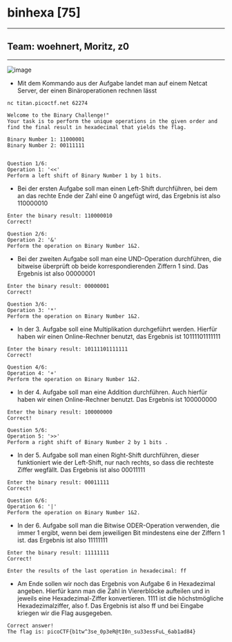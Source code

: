 # binhexa [75]
---
## Team: woehnert, Moritz, z0
---
![image](https://github.com/HAW-THL/Write-ups/assets/80387757/10245860-207e-49d6-8ec2-f2c0ab6968ed)

- Mit dem Kommando aus der Aufgabe landet man auf einem Netcat Server, der einen Binäroperationen rechnen lässt

```shell
nc titan.picoctf.net 62274  

Welcome to the Binary Challenge!"
Your task is to perform the unique operations in the given order and find the final result in hexadecimal that yields the flag.

Binary Number 1: 11000001
Binary Number 2: 00111111


Question 1/6:
Operation 1: '<<'
Perform a left shift of Binary Number 1 by 1 bits.
```

- Bei der ersten Aufgabe soll man einen Left-Shift durchführen, bei dem an das rechte Ende der Zahl eine 0 angefügt wird, das Ergebnis ist also 110000010

```shell
Enter the binary result: 110000010
Correct!

Question 2/6:
Operation 2: '&'
Perform the operation on Binary Number 1&2.
```
- Bei der zweiten Aufgabe soll man eine UND-Operation durchführen, die bitweise überprüft ob beide korrespondierenden Ziffern 1 sind. Das Ergebnis ist also 00000001

```shell
Enter the binary result: 00000001
Correct!

Question 3/6:
Operation 3: '*'
Perform the operation on Binary Number 1&2.
```
- In der 3. Aufgabe soll eine Multiplikation durchgeführt werden. Hierfür haben wir einen Online-Rechner benutzt, das Ergebnis ist 10111101111111

```shell
Enter the binary result: 10111101111111
Correct!

Question 4/6:
Operation 4: '+'
Perform the operation on Binary Number 1&2.
```
- In der 4. Aufgabe soll man eine Addition durchführen. Auch hierfür haben wir einen Online-Rechner benutzt. Das Ergebnis ist 100000000

```shell
Enter the binary result: 100000000
Correct!

Question 5/6:
Operation 5: '>>'
Perform a right shift of Binary Number 2 by 1 bits .
```
- In der 5. Aufgabe soll man einen Right-Shift durchführen, dieser funktioniert wie der Left-Shift, nur nach rechts, so dass die rechteste Ziffer wegfällt. Das Ergebnis ist also 00011111

```shell
Enter the binary result: 00011111
Correct!

Question 6/6:
Operation 6: '|'
Perform the operation on Binary Number 1&2.

```
- In der 6. Aufgabe soll man die Bitwise ODER-Operation verwenden, die immer 1 ergibt, wenn bei dem jeweiligen Bit mindestens eine der Ziffern 1 ist. das Ergebnis ist also 11111111

```shell
Enter the binary result: 11111111
Correct!

Enter the results of the last operation in hexadecimal: ff
```
- Am Ende sollen wir noch das Ergebnis von Aufgabe 6 in Hexadezimal angeben. Hierfür kann man die Zahl in Viererblöcke aufteilen und in jeweils eine Hexadezimal-Ziffer konvertieren. 1111 ist die höchstmögliche Hexadezimalziffer, also f. Das Ergebnis ist also ff und bei Eingabe kriegen wir die Flag ausgegeben.

```shell
Correct answer!
The flag is: picoCTF{b1tw^3se_0p3eR@tI0n_su33essFuL_6ab1ad84}
```
